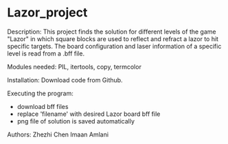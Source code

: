 # Lazor_project
Description:
This project finds the solution for different levels of the game "Lazor" in which square blocks are used to reflect and refract a lazor to hit specific targets.  The board configuration and laser information of a specific level is read from a .bff file.       

Modules needed: PIL, itertools, copy, termcolor 

Installation: Download code from Github. 

Executing the program:
- download bff files
- replace 'filename' with desired Lazor board bff file
- png file of solution is saved automatically

Authors:
Zhezhi Chen
Imaan Amlani
